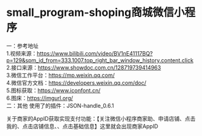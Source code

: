 
# small_program-shoping商城微信小程序

一：参考地址  
1.视频来源：https://www.bilibili.com/video/BV1nE41117BQ?p=129&spm_id_from=333.1007.top_right_bar_window_history.content.click  
2.接口来源：https://www.showdoc.com.cn/128719739414963  
3.微信工作平台：https://mp.weixin.qq.com/  
4.微信官方文档：https://developers.weixin.qq.com/doc/     
5.图标获取：https://www.iconfont.cn/  
6.图床：https://imgurl.org/  
二：其他
使用了的插件：JSON-handle_0.6.1  

关于商家的AppID获取实现支付功能：【关注微信小程序商家助、申请店铺、点击我的、点击店铺信息、、点击基础信息】这里就会出现商家AppID  
